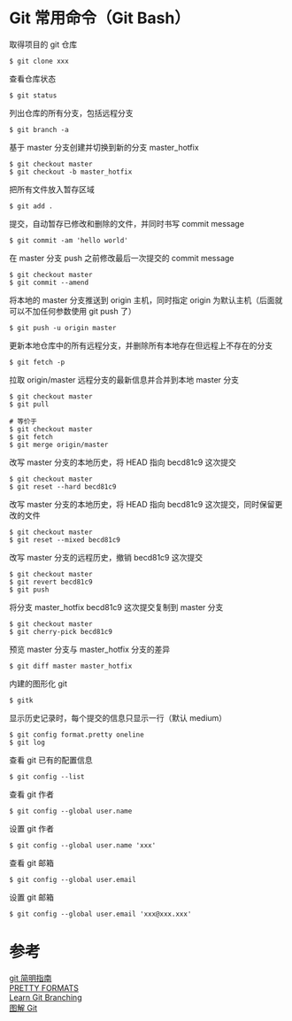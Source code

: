 # Git 常用命令（Git Bash）

取得项目的 git 仓库
```shell
$ git clone xxx
```

查看仓库状态
```shell
$ git status
```

列出仓库的所有分支，包括远程分支
```shell
$ git branch -a
```

基于 master 分支创建并切换到新的分支 master_hotfix
```shell
$ git checkout master
$ git checkout -b master_hotfix
```

把所有文件放入暂存区域
```shell
$ git add .
```

提交，自动暂存已修改和删除的文件，并同时书写 commit message
```shell
$ git commit -am 'hello world'
```

在 master 分支 push 之前修改最后一次提交的 commit message
```shell
$ git checkout master
$ git commit --amend
```

将本地的 master 分支推送到 origin 主机，同时指定 origin 为默认主机（后面就可以不加任何参数使用 git push 了）
```shell
$ git push -u origin master
```

更新本地仓库中的所有远程分支，并删除所有本地存在但远程上不存在的分支
```shell
$ git fetch -p
```

拉取 origin/master 远程分支的最新信息并合并到本地 master 分支
```shell
$ git checkout master
$ git pull

# 等价于
$ git checkout master
$ git fetch
$ git merge origin/master
```

改写 master 分支的本地历史，将 HEAD 指向 becd81c9 这次提交
```shell
$ git checkout master
$ git reset --hard becd81c9
```

改写 master 分支的本地历史，将 HEAD 指向 becd81c9 这次提交，同时保留更改的文件
```shell
$ git checkout master
$ git reset --mixed becd81c9
```

改写 master 分支的远程历史，撤销 becd81c9 这次提交
```shell
$ git checkout master
$ git revert becd81c9
$ git push
```

将分支 master_hotfix becd81c9 这次提交复制到 master 分支
```shell
$ git checkout master
$ git cherry-pick becd81c9
```

预览 master 分支与 master_hotfix 分支的差异
```shell
$ git diff master master_hotfix
```

内建的图形化 git
```shell
$ gitk
```

显示历史记录时，每个提交的信息只显示一行（默认 medium）
```shell
$ git config format.pretty oneline
$ git log
```

查看 git 已有的配置信息
```shell
$ git config --list
```

查看 git 作者
```shell
$ git config --global user.name
```

设置 git 作者
```shell
$ git config --global user.name 'xxx'
```

查看 git 邮箱
```shell
$ git config --global user.email
```

设置 git 邮箱
```shell
$ git config --global user.email 'xxx@xxx.xxx'
```

# 参考
[git 简明指南](https://www.runoob.com/manual/git-guide/)  
[PRETTY FORMATS](https://git-scm.com/docs/pretty-formats/2.11.4)  
[Learn Git Branching](https://learngitbranching.js.org/)  
[图解 Git](http://marklodato.github.io/visual-git-guide/index-zh-cn.html)
